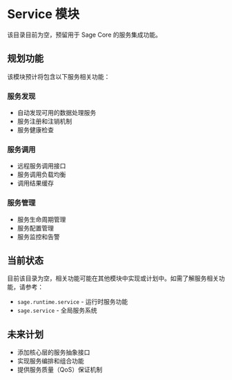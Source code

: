 # Service 模块

该目录目前为空，预留用于 Sage Core 的服务集成功能。

## 规划功能

该模块预计将包含以下服务相关功能：

### 服务发现
- 自动发现可用的数据处理服务
- 服务注册和注销机制
- 服务健康检查

### 服务调用
- 远程服务调用接口
- 服务调用负载均衡
- 调用结果缓存

### 服务管理
- 服务生命周期管理
- 服务配置管理
- 服务监控和告警

## 当前状态

目前该目录为空，相关功能可能在其他模块中实现或计划中。如需了解服务相关功能，请参考：
- `sage.runtime.service` - 运行时服务功能
- `sage.service` - 全局服务系统

## 未来计划

- 添加核心层的服务抽象接口
- 实现服务编排和组合功能
- 提供服务质量（QoS）保证机制
